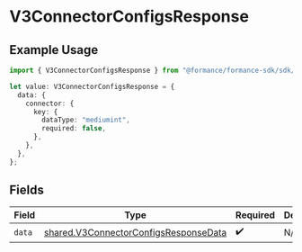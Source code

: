 # V3ConnectorConfigsResponse

## Example Usage

```typescript
import { V3ConnectorConfigsResponse } from "@formance/formance-sdk/sdk/models/shared";

let value: V3ConnectorConfigsResponse = {
  data: {
    connector: {
      key: {
        dataType: "mediumint",
        required: false,
      },
    },
  },
};
```

## Fields

| Field                                                                                                 | Type                                                                                                  | Required                                                                                              | Description                                                                                           |
| ----------------------------------------------------------------------------------------------------- | ----------------------------------------------------------------------------------------------------- | ----------------------------------------------------------------------------------------------------- | ----------------------------------------------------------------------------------------------------- |
| `data`                                                                                                | [shared.V3ConnectorConfigsResponseData](../../../sdk/models/shared/v3connectorconfigsresponsedata.md) | :heavy_check_mark:                                                                                    | N/A                                                                                                   |